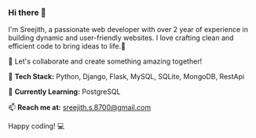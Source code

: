 ### Hi there 👋


I'm Sreejith, a passionate web developer with over 2 year of experience in building dynamic and user-friendly websites.
         I love crafting clean and efficient code to bring ideas to life.🤗

🚀 Let's collaborate and create something amazing together!

🔧 **Tech Stack:** Python, Django, Flask, MySQL, SQLite, MongoDB, RestApi

🌱 **Currently Learning:** PostgreSQL

📫 **Reach me at:** sreejith.s.8700@gmail.com

Happy coding! 💻
